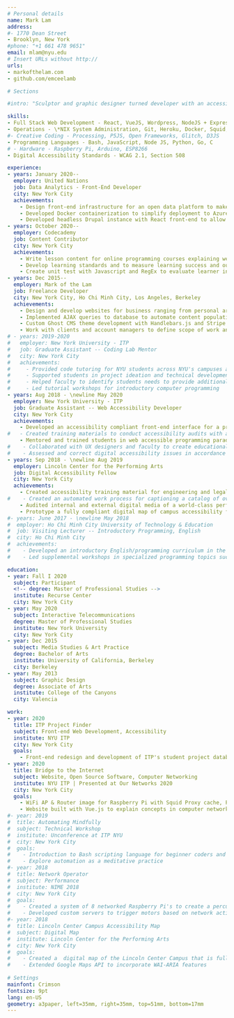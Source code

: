 ```yaml
---
# Personal details
name: Mark Lam
address:
#- 1770 Dean Street
- Brooklyn, New York
#phone: "+1 661 478 9651"
email: mlam@nyu.edu
# Insert URLs without http://
urls:
- markofthelam.com
- github.com/emceelamb

# Sections

#intro: "Sculptor and graphic designer turned developer with an accessibility focus. I have over three years of experience developing websites and digital design for businesses ranging from e-commerce to educational institutions. I take an interdisciplinary approach to interactive media and computer networking technology. My other interests include teaching programming, digital accessibility, and making generative sound objects."

skills:
- Full Stack Web Development - React, VueJS, Wordpress, NodeJS + ExpressJS, Flask, Postgresql, Mongodb
- Operations - \*NIX System Administration, Git, Heroku, Docker, Squid, Wireshark, cPanel
#- Creative Coding - Processing, P5JS, Open Frameworks, Glitch, D3JS
- Programming Languages - Bash, JavaScript, Node JS, Python, Go, C
# - Hardware - Raspberry Pi, Arduino, ESP8266
- Digital Accessibility Standards - WCAG 2.1, Section 508

experience:
- years: January 2020--
  employer: United Nations
  job: Data Analytics - Front-End Developer
  city: New York City
  achievements: 
    - Design front-end infrastructure for an open data platform to make Peace and Security data more accessible and reliable
    - Developed Docker containerization to simplify deployment to Azure
    - Developed headless Drupal instance with React front-end to allow for non-technical content editing
- years: October 2020--
  employer: Codecademy
  job: Content Contributor
  city: New York City
  achievements: 
    - Write lesson content for online programming courses explaining web technologies for beginner and intermediate programmers
    - Develop learning standards and to measure learning success and outcomes
    - Create unit test with Javascript and RegEx to evaluate learner inputs to ensure correct exercise completion  
- years: Dec 2015--
  employer: Mark of the Lam
  job: Freelance Developer
  city: New York City, Ho Chi Minh City, Los Angeles, Berkeley
  achievements: 
    - Design and develop websites for business ranging from personal artists to independent publishing houses to promote products, events and services with clients located in Israel, Qatar, Hong Kong, and United States through Upwork
    - Implemented AJAX queries to database to automate content population and showcase projects
    - Custom Ghost CMS theme development with Handlebars.js and Stripe integration to drive subscription and membership
    - Work with clients and account managers to define scope of work and create development timelines for deliverables
# - years: 2019-2020
#   employer: New York University - ITP
#   job: Graduate Assistant -- Coding Lab Mentor
#   city: New York City
#   achievements: 
#     - Provided code tutoring for NYU students across NYU's campuses and departments
#     - Supported students in project ideation and technical development
#     - Helped faculty to identify students needs to provide additional support
#     - Led tutorial workshops for introductory computer programming
- years: Aug 2018 - \newline May 2020
  employer: New York University - ITP
  job: Graduate Assistant -- Web Accessibility Developer 
  city: New York City
  achievements: 
    - Developed an accessibility compliant front-end interface for a project database to meet NYU accessibility initiative guidelines in accordance to WCAG standards and tested with VoiceoOver, JAWS, and Lighout/WAVE
#   - Created training materials to conduct accessibility audits with assistive tech including VoiceOver, Jaws, and Lighthouse/WAVE
    - Mentored and trained students in web accessible programming paradigms so students will consider impact of accessibility throughout their development career 
#    - Collaborated with UX designers and faculty to create educational materials and data visualization
#    - Assessed and correct digital accessibility issues in accordance to WCAG standards
- years: Sep 2018 - \newline Aug 2019
  employer: Lincoln Center for the Performing Arts
  job: Digital Accessibility Fellow
  city: New York City
  achievements: 
    - Created accessibility training material for engineering and legal departments to promote access for a diverse customer base
#    - Created an automated work process for captioning a catalog of over 1000 hours of video content
    - Audited internal and external digital media of a world-class performing arts institution and write recommendations to meet WCAG 2.1 and Section 508 compliance
    - Prototype a fully compliant digital map of campus accessibility features to simplify wayfinding
#- years: June 2017 - \newline May 2018
#  employer: Ho Chi Minh City University of Technology & Education
#  job: Visiting Lecturer -- Introductory Programming, English
#  city: Ho Chi Minh City
#  achievements: 
#    - Developed an introductory English/programming curriculum in the C language for non-native English speaking engineering students, and worked with student leaders to promote extracurricular English study
#    - Led supplemental workshops in specialized programming topics such as web design and portfolio building 

education:
- year: Fall I 2020
  subject: Participant
  <!-- degree: Master of Professional Studies -->
  institute: Recurse Center
  city: New York City
- year: May 2020
  subject: Interactive Telecommunications
  degree: Master of Professional Studies
  institute: New York University
  city: New York City
- year: Dec 2015
  subject: Media Studies & Art Practice
  degree: Bachelor of Arts
  institute: University of California, Berkeley
  city: Berkeley
- year: May 2013
  subject: Graphic Design
  degree: Associate of Arts
  institute: College of the Canyons
  city: Valencia

work:
- year: 2020
  title: ITP Project Finder
  subject: Front-end Web Development, Accessibility 
  institute: NYU ITP
  city: New York City
  goals:
    - Front-end redesign and development of ITP's student project database to meet  NYU's accessibility initiative
- year: 2020
  title: Bridge to the Internet
  subject: Website, Open Source Software, Computer Networking
  institute: NYU ITP | Presented at Our Networks 2020
  city: New York City
  goals:
    - WiFi AP & Router image for Raspberry Pi with Squid Proxy cache, Pi Hole ad-blocker & Node/Websockets local chat app
    - Website built with Vue.js to explain concepts in computer networking 
#- year: 2019
#  title: Automating Mindfully
#  subject: Technical Workshop
#  institute: Unconference at ITP NYU
#  city: New York City
#  goals:
#    - Introduction to Bash scripting language for beginner coders and introduce automation as meditative practice
#    - Explore automation as a meditative practice
#- year: 2018
#  title: Network Operator
#  subject: Performance
#  institute: NIME 2018
#  city: New York City
#  goals:
#    - Created a system of 8 networked Raspberry Pi's to create a percussive instrument
#    - Developed custom servers to trigger motors based on network activity
#- year: 2018
#  title: Lincoln Center Campus Accessibility Map
#  subject: Digital Map
#  institute: Lincoln Center for the Performing Arts
#  city: New York City
#  goals:
#    - Created a  digital map of the Lincoln Center Campus that is fully compliant to WCAG 1.1 standards
#    - Extended Google Maps API to incorporate WAI-ARIA features
  
# Settings
mainfont: Crimson
fontsize: 9pt
lang: en-US
geometry: a3paper, left=35mm, right=35mm, top=51mm, bottom=17mm
---
```

